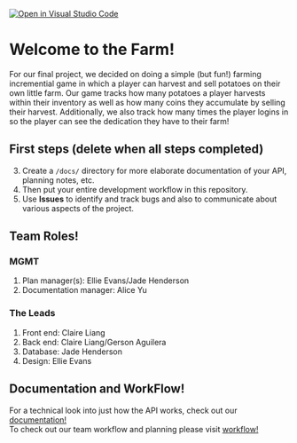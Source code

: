 [![Open in Visual Studio Code](https://classroom.github.com/assets/open-in-vscode-f059dc9a6f8d3a56e377f745f24479a46679e63a5d9fe6f495e02850cd0d8118.svg)](https://classroom.github.com/online_ide?assignment_repo_id=6243069&assignment_repo_type=AssignmentRepo)
# Welcome to the Farm!

For our final project, we decided on doing a simple (but fun!) farming incremential game in which a player can harvest and sell potatoes on their own little farm. Our game tracks how many potatoes a player harvests within their inventory as well as how many coins they accumulate by selling their harvest. Additionally, we also track how many times the player logins in so the player can see the dedication they have to their farm! 

## First steps (delete when all steps completed)

3. Create a `/docs/` directory for more elaborate documentation of your API, planning notes, etc.
8. Then put your entire development workflow in this repository.
10. Use **Issues** to identify and track bugs and also to communicate about various aspects of the project.

## Team Roles!

### MGMT
1. Plan manager(s): Ellie Evans/Jade Henderson
2. Documentation manager: Alice Yu 

### The Leads
1. Front end: Claire Liang 
2. Back end: Claire Liang/Gerson Aguilera
3. Database: Jade Henderson
4. Design: Ellie Evans

## Documentation and WorkFlow! 

For a technical look into just how the API works, check out our [documentation!](docs/documentation.md)\
To check out our team workflow and planning please visit [workflow!](docs/workflow.md)
